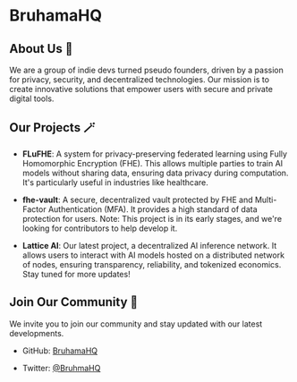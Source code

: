 
# BruhamaHQ

## About Us 🎀

We are a group of indie devs turned pseudo founders, driven by a passion for privacy, security, and decentralized technologies. Our mission is to create innovative solutions that empower users with secure and private digital tools.

## Our Projects 🪄

- **FLuFHE**: A system for privacy-preserving federated learning using Fully Homomorphic Encryption (FHE). This allows multiple parties to train AI models without sharing data, ensuring data privacy during computation. It's particularly useful in industries like healthcare.

- **fhe-vault**: A secure, decentralized vault protected by FHE and Multi-Factor Authentication (MFA). It provides a high standard of data protection for users. Note: This project is in its early stages, and we're looking for contributors to help develop it.

- **Lattice AI**: Our latest project, a decentralized AI inference network. It allows users to interact with AI models hosted on a distributed network of nodes, ensuring transparency, reliability, and tokenized economics. Stay tuned for more updates!


## Join Our Community 🍄 

We invite you to join our community and stay updated with our latest developments.

- GitHub: [BruhamaHQ](https://github.com/BruhmaHQ)

- Twitter: [@BruhmaHQ](https://x.com/bruhmaHQ)


